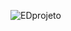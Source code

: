 ![EDprojeto](https://github.com/Pancosta/EDprojeto/assets/25846267/80455906-98cc-4374-9059-052f7531567d)
